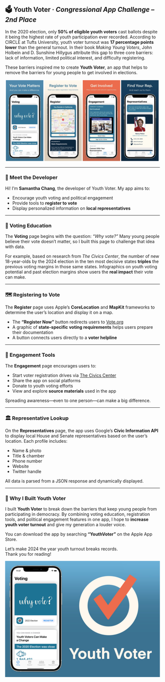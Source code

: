 ## 🗳️ Youth Voter · *Congressional App Challenge – 2nd Place*

In the 2020 election, only **50% of eligible youth voters** cast ballots despite it being the highest rate of youth participation ever recorded. According to CIRCLE at Tufts University, youth voter turnout was **17 percentage points lower** than the general turnout. In their book *Making Young Voters*, John Holbein and D. Sunshine Hillygus attribute this gap to three core barriers: lack of information, limited political interest, and difficulty registering.

These barriers inspired me to create **Youth Voter**, an app that helps to remove the barriers for young people to get involved in elections.


<p align="center">
  <img src="Youth Voter UI.png" width="800" alt="Youth Voter User Interface Design">
</p>

---

### 👋 Meet the Developer

Hi! I’m **Samantha Chang**, the developer of Youth Voter. My app aims to:

- Encourage youth voting and political engagement  
- Provide tools to **register to vote**  
- Display personalized information on **local representatives**

---

### 🧠 Voting Education

The **Voting** page begins with the question: *“Why vote?”* Many young people believe their vote doesn’t matter, so I built this page to challenge that idea with data.

For example, based on research from *The Civics Center*, the number of new 18-year-olds by the 2024 election in the ten most decisive states **triples** the previous voting margins in those same states. Infographics on youth voting potential and past election margins show users the **real impact** their vote can make.

---

### 🗺️ Registering to Vote

The **Register** page uses Apple’s **CoreLocation** and **MapKit** frameworks to determine the user’s location and display it on a map.

- The **“Register Now”** button redirects users to [Vote.org](https://vote.org)  
- A graphic of **state-specific voting requirements** helps users prepare their documentation  
- A button connects users directly to a **voter helpline**

---

### 📣 Engagement Tools

The **Engagement** page encourages users to:

- Start voter registration drives via [The Civics Center](https://thecivicscenter.org)  
- Share the app on social platforms  
- Donate to youth voting efforts  
- View and explore **source materials** used in the app

Spreading awareness—even to one person—can make a big difference.

---

### 🏛️ Representative Lookup

On the **Representatives** page, the app uses Google’s **Civic Information API** to display local House and Senate representatives based on the user’s location. Each profile includes:

- Name & photo  
- Title & chamber  
- Phone number  
- Website  
- Twitter handle  

All data is parsed from a JSON response and dynamically displayed.

---

### 🎯 Why I Built Youth Voter

I built **Youth Voter** to break down the barriers that keep young people from participating in democracy. By combining voting education, registration tools, and political engagement features in one app, I hope to **increase youth voter turnout** and give my generation a louder voice.

You can download the app by searching **“YouthVoter”** on the Apple App Store.

Let’s make 2024 the year youth turnout breaks records.  
Thank you for reading!

<p align="center">
  <img src="Youth Voter Main Img.jpg" width="800" alt="Youth Voter User Interface Design">
</p>
